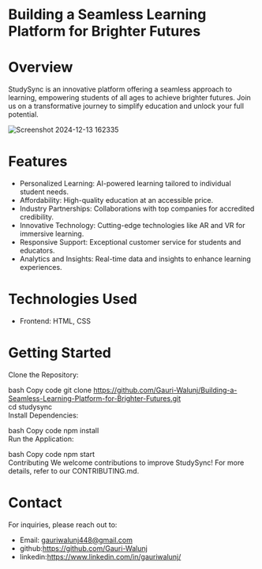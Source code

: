 # Building a Seamless Learning Platform for Brighter Futures


# Overview
StudySync is an innovative platform offering a seamless approach to learning, empowering students of all ages to achieve brighter futures. Join us on a transformative journey to simplify education and unlock your full potential.

![Screenshot 2024-12-13 162335](https://github.com/user-attachments/assets/e3a55cd3-dd70-45fe-b044-bccdfacf815b)

# Features
- Personalized Learning: AI-powered learning tailored to individual student needs.
- Affordability: High-quality education at an accessible price.
- Industry Partnerships: Collaborations with top companies for accredited credibility.
- Innovative Technology: Cutting-edge technologies like AR and VR for immersive learning.
- Responsive Support: Exceptional customer service for students and educators.
- Analytics and Insights: Real-time data and insights to enhance learning experiences.

# Technologies Used
- Frontend: HTML, CSS

 # Getting Started
Clone the Repository:

bash
Copy code
git clone https://github.com/Gauri-Walunj/Building-a-Seamless-Learning-Platform-for-Brighter-Futures.git  
cd studysync  
Install Dependencies:

bash
Copy code
npm install  
Run the Application:

bash
Copy code
npm start  
Contributing
We welcome contributions to improve StudySync! For more details, refer to our CONTRIBUTING.md.

# Contact
For inquiries, please reach out to:

- Email: gauriwalunj448@gmail.com
- github:https://github.com/Gauri-Walunj
- linkedin:https://www.linkedin.com/in/gauriwalunj/
